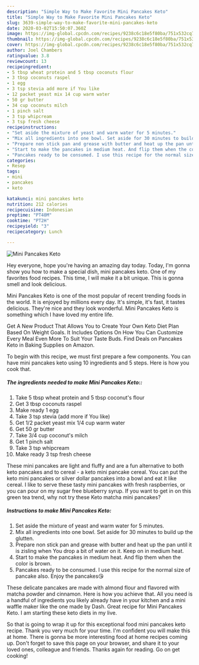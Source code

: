 ```yaml
---
description: "Simple Way to Make Favorite Mini Pancakes Keto"
title: "Simple Way to Make Favorite Mini Pancakes Keto"
slug: 3639-simple-way-to-make-favorite-mini-pancakes-keto
date: 2020-03-02T15:50:07.360Z
image: https://img-global.cpcdn.com/recipes/9238c6c18e5f80ba/751x532cq70/mini-pancakes-keto-recipe-main-photo.jpg
thumbnail: https://img-global.cpcdn.com/recipes/9238c6c18e5f80ba/751x532cq70/mini-pancakes-keto-recipe-main-photo.jpg
cover: https://img-global.cpcdn.com/recipes/9238c6c18e5f80ba/751x532cq70/mini-pancakes-keto-recipe-main-photo.jpg
author: Joel Chambers
ratingvalue: 3.8
reviewcount: 13
recipeingredient:
- 5 tbsp wheat protein and 5 tbsp coconuts flour
- 3 tbsp coconuts raspel
- 1 egg
- 3 tsp stevia add more if You like
- 12 packet yeast mix 14 cup warm water
- 50 gr butter
- 34 cup coconuts milch
- 1 pinch salt
- 3 tsp whipcream
- 3 tsp fresh cheese
recipeinstructions:
- "Set aside the mixture of yeast and warm water for 5 minutes."
- "Mix all ingredients into one bowl. Set aside for 30 minutes to build up the glutten."
- "Prepare non stick pan and grease with butter and heat up the pan until it is zisling when You drop a bit of water on it. Keep on in medium heat."
- "Start to make the pancakes in medium heat. And flip them when the color is brown."
- "Pancakes ready to be consumed. I use this recipe for the normal size of pancake also. Enjoy the pancakes😘"
categories:
- Resep
tags:
- mini
- pancakes
- keto

katakunci: mini pancakes keto
nutrition: 212 calories
recipecuisine: Indonesian
preptime: "PT40M"
cooktime: "PT2H"
recipeyield: "3"
recipecategory: Lunch

---
```



![Mini Pancakes Keto](https://img-global.cpcdn.com/recipes/9238c6c18e5f80ba/751x532cq70/mini-pancakes-keto-recipe-main-photo.jpg)

Hey everyone, hope you're having an amazing day today. Today, I'm gonna show you how to make a special dish, mini pancakes keto. One of my favorites food recipes. This time, I will make it a bit unique. This is gonna smell and look delicious.

Mini Pancakes Keto is one of the most popular of recent trending foods in the world. It is enjoyed by millions every day. It's simple, it's fast, it tastes delicious. They're nice and they look wonderful. Mini Pancakes Keto is something which I have loved my entire life.

Get A New Product That Allows You to Create Your Own Keto Diet Plan Based On Weight Goals. It Includes Options On How You Can Customize Every Meal Even More To Suit Your Taste Buds. Find Deals on Pancakes Keto in Baking Supplies on Amazon.


To begin with this recipe, we must first prepare a few components. You can have mini pancakes keto using 10 ingredients and 5 steps. Here is how you cook that.

##### The ingredients needed to make Mini Pancakes Keto::

1. Take 5 tbsp wheat protein and 5 tbsp coconut&#39;s flour
1. Get 3 tbsp coconuts raspel
1. Make ready 1 egg
1. Take 3 tsp stevia (add more if You like)
1. Get 1/2 packet yeast mix 1/4 cup warm water
1. Get 50 gr butter
1. Take 3/4 cup coconut&#39;s milch
1. Get 1 pinch salt
1. Take 3 tsp whipcream
1. Make ready 3 tsp fresh cheese


These mini pancakes are light and fluffy and are a fun alternative to both keto pancakes and to cereal - a keto mini pancake cereal. You can put the keto mini pancakes or silver dollar pancakes into a bowl and eat it like cereal. I like to serve these tasty mini pancakes with fresh raspberries, or you can pour on my sugar free blueberry syrup. If you want to get in on this green tea trend, why not try these Keto matcha mini pancakes? 

##### Instructions to make Mini Pancakes Keto:

1. Set aside the mixture of yeast and warm water for 5 minutes.
1. Mix all ingredients into one bowl. Set aside for 30 minutes to build up the glutten.
1. Prepare non stick pan and grease with butter and heat up the pan until it is zisling when You drop a bit of water on it. Keep on in medium heat.
1. Start to make the pancakes in medium heat. And flip them when the color is brown.
1. Pancakes ready to be consumed. I use this recipe for the normal size of pancake also. Enjoy the pancakes😘


These delicate pancakes are made with almond flour and flavored with matcha powder and cinnamon. Here is how you achieve that. All you need is a handful of ingredients you likely already have in your kitchen and a mini waffle maker like the one made by Dash. Great recipe for Mini Pancakes Keto. I am starting these keto diets in my live. 

So that is going to wrap it up for this exceptional food mini pancakes keto recipe. Thank you very much for your time. I'm confident you will make this at home. There is gonna be more interesting food at home recipes coming up. Don't forget to save this page on your browser, and share it to your loved ones, colleague and friends. Thanks again for reading. Go on get cooking!

